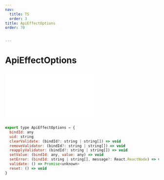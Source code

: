 ```yaml
---
nav: 
  title: TS
  order: 3
title: ApiEffectOptions
order: 70


---
```


# ApiEffectOptions 
<embed src="./embed/_apiEffectOptions.md"></embed> 

```jsx | pure

export type ApiEffectOptions = {
  bindId: any
  uid: string
  clearValidate: (bindId?: string | string[]) => void
  removeValidator: (bindId?: string | string[]) => void
  reapplyValidator: (bindId?: string | string[]) => void
  setValue: (bindId: any, value: any) => void
  setError: (bindId: string | string[], message?: React.ReactNode) => void
  validate: () => Promise<unknown>
  reset: () => void
}


```

